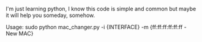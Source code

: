 I'm just learning python, I know this code is simple and common but maybe it will help you someday, somehow.

Usage: sudo python mac_changer.py -i {INTERFACE} -m {ff:ff:ff:ff:ff:ff - New MAC} 

